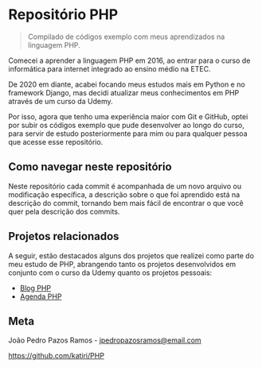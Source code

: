 # Repositório PHP
> Compilado de códigos exemplo com meus aprendizados na linguagem PHP.

Comecei a aprender a linguagem PHP em 2016, ao entrar para o curso de informática para internet integrado ao ensino médio na ETEC.

De 2020 em diante, acabei focando meus estudos mais em Python e no framework Django, mas decidi atualizar meus conhecimentos em PHP através de um curso da Udemy.

Por isso, agora que tenho uma experiência maior com Git e GitHub, optei por subir os códigos exemplo que pude desenvolver ao longo do curso, para servir de estudo posteriormente para mim ou para qualquer pessoa que acesse esse repositório.

## Como navegar neste repositório
Neste repositório cada commit é acompanhada de um novo arquivo ou modificação específica, a descrição sobre o que foi aprendido está na descrição do commit, tornando bem mais fácil de encontrar o que você quer pela descrição dos commits.

## Projetos relacionados
A seguir, estão destacados alguns dos projetos que realizei como parte do meu estudo de PHP, abrangendo tanto os projetos desenvolvidos em conjunto com o curso da Udemy quanto os projetos pessoais:

- [Blog PHP](https://github.com/katiri/BlogPHP)
- [Agenda PHP](https://github.com/katiri/AgendaPHP)

## Meta
João Pedro Pazos Ramos - <jpedropazosramos@email.com>

<https://github.com/katiri/PHP>